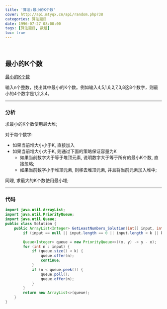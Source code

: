```yaml
---
title: '算法:最小的K个数'
cover: http://api.mtyqx.cn/api/random.php?38
categories: 算法题目
date: 1996-07-27 08:00:00
tags: [算法题目, 数组]
toc: true
---
```


<br/>

<!--more-->

## 最小的K个数

[最小的K个数](https://www.nowcoder.com/practice/6a296eb82cf844ca8539b57c23e6e9bf?tpId=13&tqId=11182&tPage=2&rp=1&ru=%2Fta%2Fcoding-interviews&qru=%2Fta%2Fcoding-interviews%2Fquestion-ranking)

输入n个整数，找出其中最小的K个数。例如输入4,5,1,6,2,7,3,8这8个数字，则最小的4个数字是1,2,3,4。

****

### 分析

求最小的K个数使用最大堆;

对于每个数字:

-   如果当前堆大小小于K, 直接加入
-   如果当前堆大小大于K, 则通过下面的策略保证容量为K
    -   如果当前数字大于等于堆顶元素, 说明数字大于等于所有的最小K个数, 直接忽略;
    -   如果当前数字小于堆顶元素, 则移去堆顶元素, 并且将当前元素加入堆中;

同理, 求最大的K个数使用最小堆;

****

### 代码

```java
import java.util.ArrayList;
import java.util.PriorityQueue;
import java.util.Queue;
public class Solution {
    public ArrayList<Integer> GetLeastNumbers_Solution(int[] input, int k) {
        if (input == null || input.length == 0 || input.length < k || k == 0) return new ArrayList<>();

        Queue<Integer> queue = new PriorityQueue<>((x, y) -> y - x);
        for (int n : input) {
            if (queue.size() < k) {
                queue.offer(n);
                continue;
            }
            if (n < queue.peek()) {
                queue.poll();
                queue.offer(n);
            }
        }
        return new ArrayList<>(queue);
    }
}
```

